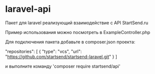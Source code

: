 # laravel-api
Пакет для laravel реализующий взаимодействие с API StartSend.ru

Пример использования можно посмотреть в ExampleController.php

Для подключения пакета добавьте в composer.json проекта:

  "repositories": [
    {
      "type": "vcs",
      "url": "https://github.com/startsend/startsend-laravel.git"
    }
  ]
  
и выполните команду 'composer require startsend/api'
